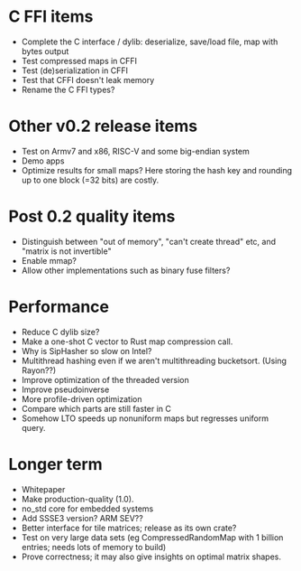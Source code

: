 # C FFI items

* Complete the C interface / dylib: deserialize, save/load file, map with bytes output
* Test compressed maps in CFFI
* Test (de)serialization in CFFI
* Test that CFFI doesn't leak memory
* Rename the C FFI types?

# Other v0.2 release items

* Test on Armv7 and x86, RISC-V and some big-endian system
* Demo apps
* Optimize results for small maps?  Here storing the hash key and rounding up to one block (=32 bits) are costly.

# Post 0.2 quality items

* Distinguish between "out of memory", "can't create thread" etc, and "matrix is not invertible"
* Enable mmap?
* Allow other implementations such as binary fuse filters?

# Performance

* Reduce C dylib size?
* Make a one-shot C vector to Rust map compression call.
* Why is SipHasher so slow on Intel?
* Multithread hashing even if we aren't multithreading bucketsort.  (Using Rayon??)
* Improve optimization of the threaded version
* Improve pseudoinverse
* More profile-driven optimization
* Compare which parts are still faster in C
* Somehow LTO speeds up nonuniform maps but regresses uniform query.

# Longer term

* Whitepaper
* Make production-quality (1.0).
* no_std core for embedded systems
* Add SSSE3 version?  ARM SEV??
* Better interface for tile matrices; release as its own crate?
* Test on very large data sets (eg CompressedRandomMap with 1 billion entries; needs lots of memory to build)
* Prove correctness; it may also give insights on optimal matrix shapes.
